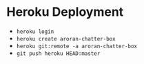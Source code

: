 # Heroku Deployment

- `heroku login`
- `heroku create aroran-chatter-box `
- `heroku git:remote -a aroran-chatter-box `
- `git push heroku HEAD:master`